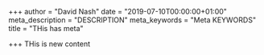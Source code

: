 +++
author = "David Nash"
date = "2019-07-10T00:00:00+01:00"
meta_description = "DESCRIPTION"
meta_keywords = "Meta KEYWORDS"
title = "THis has meta"

+++
THis is new content
